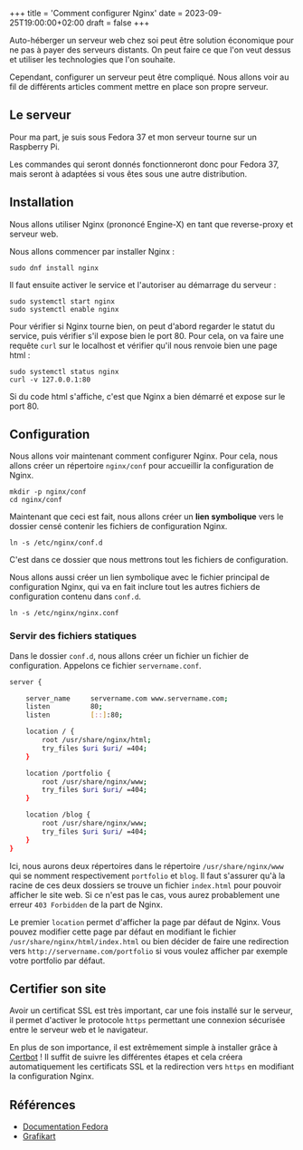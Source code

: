 +++
title = 'Comment configurer Nginx'
date = 2023-09-25T19:00:00+02:00
draft = false
+++

Auto-héberger un serveur web chez soi peut être solution économique pour ne pas à payer des serveurs distants. On peut faire ce que l'on veut dessus et utiliser les technologies que l'on souhaite.

Cependant, configurer un serveur peut être compliqué. Nous allons voir au fil de différents articles comment mettre en place son propre serveur.

## Le serveur

Pour ma part, je suis sous Fedora 37 et mon serveur tourne sur un Raspberry Pi.

Les commandes qui seront donnés fonctionneront donc pour Fedora 37, mais seront à adaptées si vous êtes sous une autre distribution.

## Installation

Nous allons utiliser Nginx (prononcé Engine-X) en tant que reverse-proxy et serveur web.

Nous allons commencer par installer Nginx :
```shell
sudo dnf install nginx
```

Il faut ensuite activer le service et l'autoriser au démarrage du serveur :
```shell
sudo systemctl start nginx
sudo systemctl enable nginx
```

Pour vérifier si Nginx tourne bien, on peut d'abord regarder le statut du service, puis vérifier s'il expose bien le port 80. Pour cela, on va faire une requête `curl` sur le localhost et vérifier qu'il nous renvoie bien une page html :
```shell
sudo systemctl status nginx
curl -v 127.0.0.1:80
```

Si du code html s'affiche, c'est que Nginx a bien démarré et expose sur le port 80.


## Configuration

Nous allons voir maintenant comment configurer Nginx. Pour cela, nous allons créer un répertoire `nginx/conf` pour accueillir la configuration de Nginx.

```shell
mkdir -p nginx/conf
cd nginx/conf
```

Maintenant que ceci est fait, nous allons créer un **lien symbolique** vers le dossier censé contenir les fichiers de configuration Nginx.

```shell
ln -s /etc/nginx/conf.d
```

C'est dans ce dossier que nous mettrons tout les fichiers de configuration.

Nous allons aussi créer un lien symbolique avec le fichier principal de configuration Nginx, qui va en fait inclure tout les autres fichiers de configuration contenu dans `conf.d`.

```shell
ln -s /etc/nginx/nginx.conf
```

### Servir des fichiers statiques

Dans le dossier `conf.d`, nous allons créer un fichier un fichier de configuration. Appelons ce fichier `servername.conf`.

```bash 
server {

    server_name     servername.com www.servername.com;
    listen          80;
    listen          [::]:80;

    location / {
        root /usr/share/nginx/html;
        try_files $uri $uri/ =404;
    }

    location /portfolio {
        root /usr/share/nginx/www;
        try_files $uri $uri/ =404;
    }

    location /blog {
        root /usr/share/nginx/www;
        try_files $uri $uri/ =404;
    }
}
```

Ici, nous aurons deux répertoires dans le répertoire `/usr/share/nginx/www` qui se nomment respectivement `portfolio` et `blog`. Il faut s'assurer qu'à la racine de ces deux dossiers se trouve un fichier `index.html` pour pouvoir afficher le site web. Si ce n'est pas le cas, vous aurez probablement une erreur `403 Forbidden` de la part de Nginx.

Le premier `location` permet d'afficher la page par défaut de Nginx. Vous pouvez modifier cette page par défaut en modifiant le fichier `/usr/share/nginx/html/index.html` ou bien décider de faire une redirection vers `http://servername.com/portfolio` si vous voulez afficher par exemple votre portfolio par défaut.

## Certifier son site

Avoir un certificat SSL est très important, car une fois installé sur le serveur, il permet d'activer le protocole `https` permettant une connexion sécurisée entre le serveur web et le navigateur.

En plus de son importance, il est extrêmement simple à installer grâce à [Certbot](https://certbot.eff.org/instructions) ! Il suffit de suivre les différentes étapes et cela créera automatiquement les certificats SSL et la redirection vers `https` en modifiant la configuration Nginx. 

## Références
 - [Documentation Fedora](https://doc.fedora-fr.org/wiki/Nginx)
 - [Grafikart](https://grafikart.fr/tutoriels/nginx-692)

